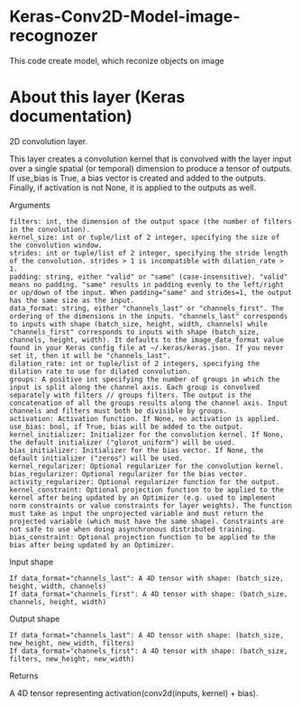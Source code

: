 # Keras-Conv2D-Model-image-recognozer
This code create model, which reconize objects on image
# About this layer (Keras documentation) 
2D convolution layer.

This layer creates a convolution kernel that is convolved with the layer input over a single spatial (or temporal) dimension to produce a tensor of outputs. If use_bias is True, a bias vector is created and added to the outputs. Finally, if activation is not None, it is applied to the outputs as well.

Arguments

    filters: int, the dimension of the output space (the number of filters in the convolution).
    kernel_size: int or tuple/list of 2 integer, specifying the size of the convolution window.
    strides: int or tuple/list of 2 integer, specifying the stride length of the convolution. strides > 1 is incompatible with dilation_rate > 1.
    padding: string, either "valid" or "same" (case-insensitive). "valid" means no padding. "same" results in padding evenly to the left/right or up/down of the input. When padding="same" and strides=1, the output has the same size as the input.
    data_format: string, either "channels_last" or "channels_first". The ordering of the dimensions in the inputs. "channels_last" corresponds to inputs with shape (batch_size, height, width, channels) while "channels_first" corresponds to inputs with shape (batch_size, channels, height, width). It defaults to the image_data_format value found in your Keras config file at ~/.keras/keras.json. If you never set it, then it will be "channels_last".
    dilation_rate: int or tuple/list of 2 integers, specifying the dilation rate to use for dilated convolution.
    groups: A positive int specifying the number of groups in which the input is split along the channel axis. Each group is convolved separately with filters // groups filters. The output is the concatenation of all the groups results along the channel axis. Input channels and filters must both be divisible by groups.
    activation: Activation function. If None, no activation is applied.
    use_bias: bool, if True, bias will be added to the output.
    kernel_initializer: Initializer for the convolution kernel. If None, the default initializer ("glorot_uniform") will be used.
    bias_initializer: Initializer for the bias vector. If None, the default initializer ("zeros") will be used.
    kernel_regularizer: Optional regularizer for the convolution kernel.
    bias_regularizer: Optional regularizer for the bias vector.
    activity_regularizer: Optional regularizer function for the output.
    kernel_constraint: Optional projection function to be applied to the kernel after being updated by an Optimizer (e.g. used to implement norm constraints or value constraints for layer weights). The function must take as input the unprojected variable and must return the projected variable (which must have the same shape). Constraints are not safe to use when doing asynchronous distributed training.
    bias_constraint: Optional projection function to be applied to the bias after being updated by an Optimizer.

Input shape

    If data_format="channels_last": A 4D tensor with shape: (batch_size, height, width, channels)
    If data_format="channels_first": A 4D tensor with shape: (batch_size, channels, height, width)

Output shape

    If data_format="channels_last": A 4D tensor with shape: (batch_size, new_height, new_width, filters)
    If data_format="channels_first": A 4D tensor with shape: (batch_size, filters, new_height, new_width)

Returns

A 4D tensor representing activation(conv2d(inputs, kernel) + bias).
